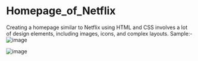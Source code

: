# Homepage_of_Netflix
Creating a homepage similar to Netflix using HTML and CSS involves a lot of design elements, including images, icons, and complex layouts.
Sample:-
![image](https://github.com/Vaishnavic14/website/assets/97340019/425558b6-2166-4979-8855-814de129c662)

![image](https://github.com/Vaishnavic14/website/assets/97340019/7de9e5a0-4f08-418f-9de6-1f92dc09b1d3)
